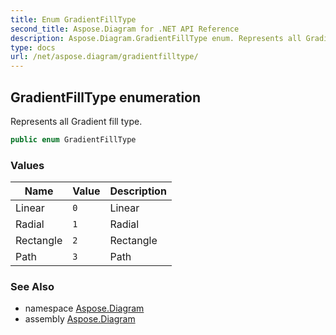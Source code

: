 ```yaml
---
title: Enum GradientFillType
second_title: Aspose.Diagram for .NET API Reference
description: Aspose.Diagram.GradientFillType enum. Represents all Gradient fill type
type: docs
url: /net/aspose.diagram/gradientfilltype/
---
```

## GradientFillType enumeration

Represents all Gradient fill type.

```csharp
public enum GradientFillType
```

### Values

| Name | Value | Description |
| --- | --- | --- |
| Linear | `0` | Linear |
| Radial | `1` | Radial |
| Rectangle | `2` | Rectangle |
| Path | `3` | Path |

### See Also

* namespace [Aspose.Diagram](../../aspose.diagram/)
* assembly [Aspose.Diagram](../../)


